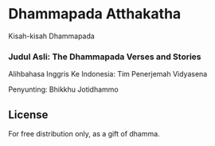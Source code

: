 # Dhammapada Atthakatha

Kisah-kisah Dhammapada


### Judul Asli: The Dhammapada Verses and Stories

Alihbahasa Inggris Ke Indonesia:
Tim Penerjemah Vidyasena

Penyunting:
Bhikkhu Jotidhammo


## License

For free distribution only, as a gift of dhamma.
